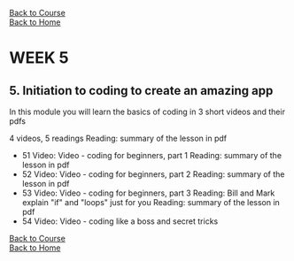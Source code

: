 [Back to Course](../index.md)<br>
[Back to Home](../../index.md)<br>

# WEEK 5
## 5. Initiation to coding to create an amazing app

In this module you will learn the basics of coding in 3 short videos and their pdfs<br>

4 videos, 5 readings
Reading: summary of the lesson in pdf

* 51 Video: Video - coding for beginners, part 1
Reading: summary of the lesson in pdf
* 52 Video: Video - coding for beginners, part 2
Reading: summary of the lesson in pdf
* 53 Video: Video - coding for beginners, part 3
Reading: Bill and Mark explain "if" and "loops" just for you
Reading: summary of the lesson in pdf
* 54 Video: Video - coding like a boss and secret tricks



[Back to Course](../index.md)<br>
[Back to Home](../../index.md)<br>